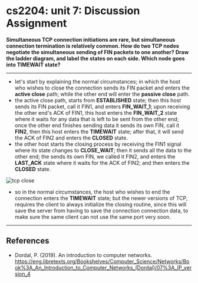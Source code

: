 # cs2204: unit 7: Discussion Assignment

**Simultaneous TCP connection initiations are rare, but simultaneous connection termination is relatively common. How do two TCP nodes negotiate the simultaneous sending of FIN packets to one another? Draw the ladder diagram, and label the states on each side. Which node goes into TIMEWAIT state?**

---

-   let's start by explaining the normal circumstances; in which the host who wishes to close the connection sends its FIN packet and enters the **active close** path; while the other end will enter the **passive close** path.
-   the active close path, starts from **ESTABLISHED** state; then this host sends its FIN packet, call it FIN1, and enters **FIN_WAIT_1**; upon receiving the other end's ACK of FIN1, this host enters the **FIN_WAIT_2** state where it waits for any data that is left to be sent from the other end; once the other end finishes sending data it sends its own FIN, call it **FIN2**,
    then this host enters the **TIMEWAIT** state; after that, it will send the ACK of FIN2 and enters the **CLOSED** state.
-   the other host starts the closing process by receiving the FIN1 signal where its state changes to **CLOSE_WAIT**; then it sends all the data to the other end; the sends its own FIN, we called it FIN2, and enters the **LAST_ACK** state where it waits for the ACK of FIN2; and then enters the **CLOSED** state.

![tcp close](https://imgur.com/pBxReap.png)

-   so in the normal circumstances, the host who wishes to end the connection enters the **TIMEWAIT** state; but the newer versions of TCP, requires the client to always initialize the closing routine, since this will save the server from having to save the connection connection data, to make sure the same client can not use the same port very soon.

---

## References

-   Dordal, P. (2019). An introduction to computer networks.
    <https://eng.libretexts.org/Bookshelves/Computer_Science/Networks/Book%3A_An_Introduction_to_Computer_Networks_(Dordal)/07%3A_IP_version_4>
